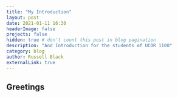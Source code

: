 ```yaml
---
title: "My Introduction"
layout: post
date: 2021-01-11 16:30
headerImage: false
projects: false
hidden: true # don't count this post in blog pagination
description: "And Introduction for the students of UCOR 1100"
category: blog
author: Russell Black
externalLink: true
---
```


## Greetings 
